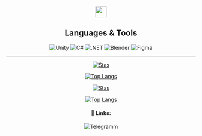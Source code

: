 <div align="center">

<img src="https://media.giphy.com/media/hvRJCLFzcasrR4ia7z/giphy.gif" width="30px" height="30px">

## **Languages & Tools**

![Unity](https://img.shields.io/badge/Unity-383838?style=for-the-badge&logo=unity&link=https://unity.com)
![C#](https://img.shields.io/badge/C%23-1F1F1F?style=for-the-badge&logo=csharp&logoColor=BE73D9&link=https://dotnet.microsoft.com/en-us/languages/csharp)
![.NET](https://img.shields.io/badge/.NET-512AD5?style=for-the-badge&logo=.net&link=https://dotnet.microsoft.com/en-us/)
![Blender](https://img.shields.io/badge/Blender-8C8C8C?style=for-the-badge&logo=blender&link=https://store.steampowered.com/app/365670/Blender/)
![Figma](https://img.shields.io/badge/Figma-292929?style=for-the-badge&logo=figma&logoColor=ffffff&link=https://www.figma.com)

___
<!--Dark mode-->
[![Stas](https://github-readme-stats.vercel.app/api?username=sha-255&show_icons=true&theme=dark#gh-dark-mode-only)](https://github.com/anuraghazra/github-readme-stats)

[![Top Langs](https://github-readme-stats.vercel.app/api/top-langs/?username=sha-255&show_icons=true&layout=compact&theme=dark#gh-dark-mode-only)](https://github.com/anuraghazra/github-readme-stats)

<!--Light mode-->
[![Stas](https://github-readme-stats.vercel.app/api?username=sha-255&show_icons=true#gh-light-mode-only)](https://github.com/anuraghazra/github-readme-stats)

[![Top Langs](https://github-readme-stats.vercel.app/api/top-langs/?username=sha-255&show_icons=true&layout=compact#gh-light-mode-only)](https://github.com/anuraghazra/github-readme-stats)

#### 🔗 Links:
![Telegramm](https://img.shields.io/badge/Telegram-383838?style=flat&logo=telegram&link=https://t.me/sha260)

</div>